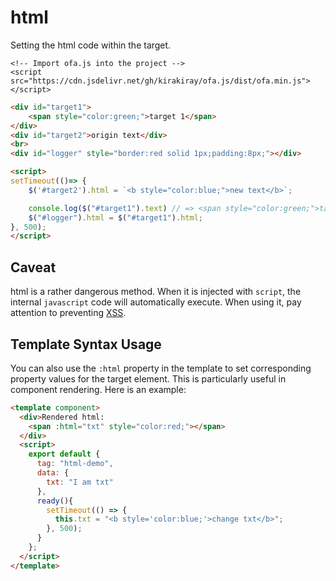 # html

Setting the html code within the target.

<html-viewer>

```
<!-- Import ofa.js into the project -->
<script src="https://cdn.jsdelivr.net/gh/kirakiray/ofa.js/dist/ofa.min.js"></script>
```

```html
<div id="target1">
    <span style="color:green;">target 1</span>
</div>
<div id="target2">origin text</div>
<br>
<div id="logger" style="border:red solid 1px;padding:8px;"></div>

<script>
setTimeout(()=> {
    $('#target2').html = `<b style="color:blue;">new text</b>`;

    console.log($("#target1").text) // => <span style="color:green;">target 1</span>;
    $("#logger").html = $("#target1").html;
}, 500);
</script>
```

</html-viewer>

## Caveat

html is a rather dangerous method. When it is injected with `script`, the internal `javascript` code will automatically execute. When using it, pay attention to preventing [XSS](https://developer.mozilla.org/en-US/docs/Glossary/Cross-site_scripting).

## Template Syntax Usage

You can also use the `:html` property in the template to set corresponding property values for the target element. This is particularly useful in component rendering. Here is an example: 

<comp-viewer comp-name="html-demo">

```html
<template component>
  <div>Rendered html: 
    <span :html="txt" style="color:red;"></span>
  </div>
  <script>
    export default {
      tag: "html-demo",
      data: {
        txt: "I am txt"
      },
      ready(){
        setTimeout(() => {
          this.txt = "<b style='color:blue;'>change txt</b>";
        }, 500);
      }
    };
  </script>
</template>
```

</comp-viewer>